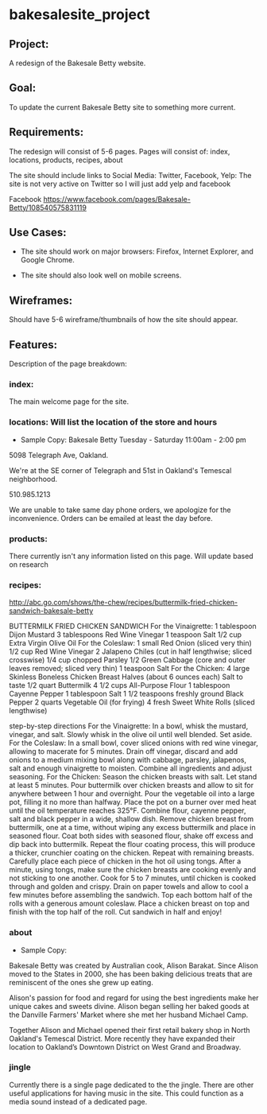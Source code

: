 # bakesalesite_project

## Project: 
A redesign of the Bakesale Betty website.

## Goal: 
To update the current Bakesale Betty site to something more current.

## Requirements: 
The redesign will consist of 5-6 pages.
Pages will consist of: index, locations, products, recipes, about

The site should include links to Social Media: Twitter, Facebook, Yelp:
The site is not very active on Twitter so I will just add yelp and facebook

Facebook
https://www.facebook.com/pages/Bakesale-Betty/108540575831119

## Use Cases:
* The site should work on major browsers: Firefox, Internet Explorer, and Google Chrome.

* The site should also look well on mobile screens.

## Wireframes:
Should have 5-6 wireframe/thumbnails of how the site should appear.

## Features:
Description of the page breakdown:

### index:
The main welcome page for the site. 

### locations: Will list the location of the store and hours

* Sample Copy:
Bakesale Betty
Tuesday - Saturday
11:00am - 2:00 pm

5098 Telegraph Ave, Oakland.

We're at the SE corner of Telegraph and 51st in Oakland's Temescal neighborhood.

510.985.1213

We are unable to take same day phone orders, we apologize for the inconvenience. Orders can be emailed at least the day before.

### products:
There currently isn't any information listed on this page. Will update based on research 

### recipes:

http://abc.go.com/shows/the-chew/recipes/buttermilk-fried-chicken-sandwich-bakesale-betty

BUTTERMILK FRIED CHICKEN SANDWICH
For the Vinaigrette:
1 tablespoon Dijon Mustard
3 tablespoons Red Wine Vinegar
1 teaspoon Salt
1/2 cup Extra Virgin Olive Oil
For the Coleslaw:
1 small Red Onion (sliced very thin)
1/2 cup Red Wine Vinegar
2 Jalapeno Chiles (cut in half lengthwise; sliced crosswise)
1/4 cup chopped Parsley
1/2 Green Cabbage (core and outer leaves removed; sliced very thin)
1 teaspoon Salt
For the Chicken:
4 large Skinless Boneless Chicken Breast Halves (about 6 ounces each)
Salt to taste
1/2 quart Buttermilk
4 1/2 cups All-Purpose Flour
1 tablespoon Cayenne Pepper
1 tablespoon Salt
1 1/2 teaspoons freshly ground Black Pepper
2 quarts Vegetable Oil (for frying)
4 fresh Sweet White Rolls (sliced lengthwise)

step-by-step directions
For the Vinaigrette: In a bowl, whisk the mustard, vinegar, and salt. Slowly whisk in the olive oil until well blended. Set aside.
For the Coleslaw: In a small bowl, cover sliced onions with red wine vinegar, allowing to macerate for 5 minutes. Drain off vinegar, discard and add onions to a medium mixing bowl along with cabbage, parsley, jalapenos, salt and enough vinaigrette to moisten. Combine all ingredients and adjust seasoning.
For the Chicken: Season the chicken breasts with salt. Let stand at least 5 minutes. Pour buttermilk over chicken breasts and allow to sit for anywhere between 1 hour and overnight.
Pour the vegetable oil into a large pot, filling it no more than halfway. Place the pot on a burner over med heat until the oil temperature reaches 325°F.
Combine flour, cayenne pepper, salt and black pepper in a wide, shallow dish.  Remove chicken breast from buttermilk, one at a time, without wiping any excess buttermilk and place in seasoned flour.  Coat both sides with seasoned flour, shake off excess and dip back into buttermilk.  Repeat the flour coating process, this will produce a thicker, crunchier coating on the chicken. Repeat with remaining breasts.
Carefully place each piece of chicken in the hot oil using tongs.  After a minute, using tongs, make sure the chicken breasts are cooking evenly and not sticking to one another.  Cook for 5 to 7 minutes, until chicken is cooked through and golden and crispy.  Drain on paper towels and allow to cool a few minutes before assembling the sandwich.
Top each bottom half of the rolls with a generous amount coleslaw.  Place a chicken breast on top and finish with the top half of the roll. Cut sandwich in half and enjoy!




### about
* Sample Copy:

Bakesale Betty was created by Australian cook, Alison Barakat. Since Alison moved to the States in 2000, she has been baking delicious treats that are reminiscent of the ones she grew up eating.

Alison's passion for food and regard for using the best ingredients make her unique cakes and sweets divine. Alison began selling her baked goods at the Danville Farmers' Market where she met her husband Michael Camp.

Together Alison and Michael opened their first retail bakery shop in North Oakland's Temescal District. More recently they have expanded their location to Oakland’s Downtown District on West Grand and Broadway.


### jingle
Currently there is a single page dedicated to the the jingle. There are other useful applications for having music in the site. This could function as a media sound instead of a dedicated page. 
